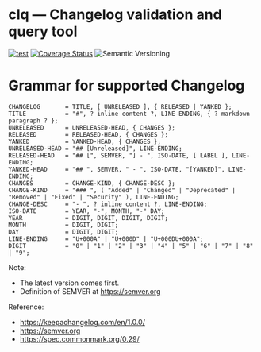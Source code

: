 # clq — Changelog validation and query tool

[![test](https://github.com/denisa/clq/workflows/test/badge.svg)](https://github.com/denisa/clq/actions?query=workflow%3Atest+branch%3Amaster)
[![Coverage Status](https://coveralls.io/repos/github/denisa/clq/badge.svg?branch=master)](https://coveralls.io/github/denisa/clq?branch=master)
![Semantic Versioning](https://img.shields.io/badge/Sematic%20Versioning-2.0.0-informational)

# Grammar for supported Changelog
```
CHANGELOG       = TITLE, [ UNRELEASED ], { RELEASED | YANKED };
TITLE           = "#", ? inline content ?, LINE-ENDING, { ? markdown paragraph ? };
UNRELEASED      = UNRELEASED-HEAD, { CHANGES };
RELEASED        = RELEASED-HEAD, { CHANGES };
YANKED          = YANKED-HEAD, { CHANGES };
UNRELEASED-HEAD = "## [Unreleased]", LINE-ENDING;
RELEASED-HEAD   = "## [", SEMVER, "] - ", ISO-DATE, [ LABEL ], LINE-ENDING;
YANKED-HEAD     = "## ", SEMVER, " - ", ISO-DATE, "[YANKED]", LINE-ENDING;
CHANGES         = CHANGE-KIND, { CHANGE-DESC };
CHANGE-KIND     = "### ", ( "Added" | "Changed" | "Deprecated" | "Removed" | "Fixed" | "Security" ), LINE-ENDING;
CHANGE-DESC     = "- ", ? inline content ?, LINE-ENDING;
ISO-DATE        = YEAR, "-", MONTH, "-" DAY;
YEAR            = DIGIT, DIGIT, DIGIT, DIGIT;
MONTH           = DIGIT, DIGIT;
DAY             = DIGIT, DIGIT;
LINE-ENDING     = "U+000A" | "U+000D" | "U+000DU+000A";
DIGIT           = "0" | "1" | "2" | "3" | "4" | "5" | "6" | "7" | "8" | "9";
```
Note:
- The latest version comes first.
- Definition of SEMVER at https://semver.org

Reference:
- https://keepachangelog.com/en/1.0.0/
- https://semver.org
- https://spec.commonmark.org/0.29/
